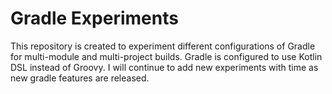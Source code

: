 # Gradle Experiments


This repository is created to experiment different configurations of Gradle for multi-module and multi-project builds.
Gradle is configured to use Kotlin DSL instead of Groovy. I will continue to add new experiments with time as new gradle features are released.
